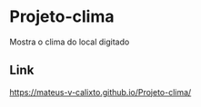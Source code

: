 # Projeto-clima

Mostra o clima do local digitado 

## Link

  https://mateus-v-calixto.github.io/Projeto-clima/
